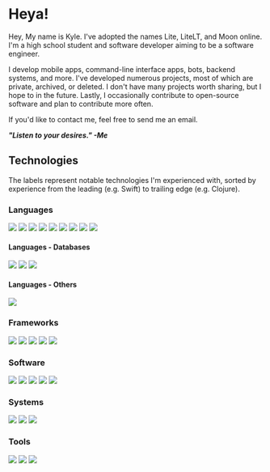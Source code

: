 # Heya!

Hey, My name is Kyle. I've adopted the names Lite, LiteLT, and Moon online. I'm a high school student and software
developer aiming to be a software engineer.

I develop mobile apps, command-line interface apps, bots, backend systems, and more. I've developed numerous projects,
most of which are private, archived, or deleted. I don't have many projects worth sharing, but I hope to in the
future. Lastly, I occasionally contribute to open-source software and plan to contribute more often.

If you'd like to contact me, feel free to send me an email.

***"Listen to your desires." -Me***

## Technologies
<!-- ![](https://img.shields.io/badge/?-?-??style=flat&logo=?&logoColor=white) -->
The labels represent notable technologies I'm experienced with, sorted by experience from the leading (e.g. Swift) to
trailing edge (e.g. Clojure).

### Languages

![](https://img.shields.io/badge/Swift-Language-red?style=flat&logo=swift&logoColor=white)
![](https://img.shields.io/badge/Rust-Language-red?style=flat&logo=rust&logoColor=white)
![](https://img.shields.io/badge/Python-Language-red?style=flat&logo=python&logoColor=white)
![](https://img.shields.io/badge/Dart-Language-red?style=flat&logo=dart&logoColor=white)
![](https://img.shields.io/badge/JavaScript-Language-red?style=flat&logo=javascript&logoColor=white)
![](https://img.shields.io/badge/Kotlin-Language-red?style=flat&logo=kotlin&logoColor=white)
![](https://img.shields.io/badge/Java-Language-red?style=flat&logo=java&logoColor=white)
![](https://img.shields.io/badge/SQL-Language-red?style=flat&logo=sql&logoColor=white)
![](https://img.shields.io/badge/Clojure-Language-red?style=flat&logo=clojure&logoColor=white)

#### Languages - Databases

![](https://img.shields.io/badge/SQLite-SQL-red?style=flat&logo=sqlite&logoColor=white)
![](https://img.shields.io/badge/PostgreSQL-SQL-red?style=flat&logo=postgresql&logoColor=white)
![](https://img.shields.io/badge/RethinkDB-NoSQL-red?style=flat&logo=rethinkdb&logoColor=white)

#### Languages - Others

![](https://img.shields.io/badge/GraphQL-Language-red?style=flat&logo=graphql&logoColor=white)

### Frameworks
<!-- SwiftUI does not have its own icon yet -->
![](https://img.shields.io/badge/SwiftUI-Framework-orange?style=flat&logo=swift&logoColor=white)
![](https://img.shields.io/badge/Apollo-Framework-orange?style=flat&logo=apollo-graphql&logoColor=white)
![](https://img.shields.io/badge/Node.js-Framework-orange?style=flat&logo=node.js&logoColor=white)
![](https://img.shields.io/badge/Flutter-Framework-orange?style=flat&logo=flutter&logoColor=white)
![](https://img.shields.io/badge/Deno-Framework-orange?style=flat&logo=deno&logoColor=white)

### Software

![](https://img.shields.io/badge/Git-Software-yellow?style=flat&logo=git&logoColor=white)
![](https://img.shields.io/badge/Homebrew-Software-yellow?style=flat&logo=homebrew&logoColor=white)
![](https://img.shields.io/badge/Insomnia-Software-yellow?style=flat&logo=insomnia&logoColor=white)
![](https://img.shields.io/badge/Postman-Software-yellow?style=flat&logo=postman&logoColor=white)
![](https://img.shields.io/badge/cURL-Software-yellow?style=flat&logo=curl&logoColor=white)

### Systems

![](https://img.shields.io/badge/iOS-OS-seagreen?style=flat&logo=ios&logoColor=white)
![](https://img.shields.io/badge/macOS-OS-seagreen?style=flat&logo=macos&logoColor=white)
![](https://img.shields.io/badge/Unix-OS-seagreen?style=flat&logo=unix&logoColor=white)

### Tools

![](https://img.shields.io/badge/Xcode-IDE-cornflowerblue?style=flat&logo=xcode&logoColor=white)
![](https://img.shields.io/badge/Visual%20Studio%20Code-Code%20Editor-cornflowerblue?style=flat&logo=visual-studio-code&logoColor=white)
![](https://img.shields.io/badge/JetBrains-IntelliJ%20Derivations-cornflowerblue?style=flat&logo=jetbrains&logoColor=white)

<!-- Next section color: darkorchid -->
